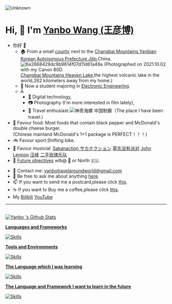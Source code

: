 ![Unknown](https://user-images.githubusercontent.com/76860915/211553600-d0447167-9ccf-4-a7f7-274a0338508f.gif)
# Hi, 👋  I'm <a href="https://yanboishere.github.io/" target="_blank">Yanbo  Wang (王彦博)</a> <sup>

<!--my introduction start-->

- 你好 👋
  - 🏠 From a small [county](https://goo.gl/maps/LJFJW1dNQh2Ni7eR6) next to the [Changbai Mountains](https://en.wikipedia.org/wiki/Paektu_Mountain),[Yanbian Korean Autonomous Prefecture](https://en.wikipedia.org/wiki/Yanbian_Korean_Autonomous_Prefecture),[Jilin](https://en.wikipedia.org/wiki/Jilin),China.
  ![6a2668429dc9b9614f07d11d61a48a](https://user-images.githubusercontent.com/76860915/211357148-7ce5062f-13a4-4b1d-8897-d7796a2d6442.jpg)                     (Photographed on 2021.10.02 with my Canon 80D.<br>[Changbai Mountains Heaven Lake](https://en.wikipedia.org/wiki/Heaven_Lake),the highest volcanic lake in the world,262 kilometers away from my home.)
  - 🏫 Now a student majoring in [Electronic Engineering](https://en.wikipedia.org/wiki/Electronic_engineering).
  - A
    - 📱 Digital technology,
    - 📷 Photography (I'm more interested in film lately),
    - 🎈 Travel enthusiast.![神奇海螺 中国制霸](https://user-images.githubusercontent.com/76860915/211360061-21989983-3ead-43fd-a76b-3b751dd4cdd1.png)（The place I have been travel.）
- 🍔 Favour food: 
Most foods that contain black pepper and McDonald's double cheese burger.<br>
  (Chinese mainland McDonald's 1+1 package is PERFECT！！！)
- 🚲 Favour sport:Shifting bike.<br>
- 🎸 Favour musicial: [Sakanaction サカナクション](https://en.wikipedia.org/wiki/Sakanaction) [草东没有派对](https://en.wikipedia.org/wiki/No_Party_for_Cao_Dong) [John Lennon](https://en.wikipedia.org/wiki/John_Lennon) [汪峰](https://en.wikipedia.org/wiki/Wang_Feng_(singer)) [二手玫瑰乐队](https://en.wikipedia.org/wiki/Second_Hand_Rose_(band))
- 🎯 [Future objectives](https://github.com/yanboishere/Future)
  wlb@ 🗾 or North 🇪🇺.
  
</details>
  
- 📧 Contact me: yanbotravelaroundworld@gmail.com
- 💬 Be free to ask me about anything [here](https://github.com/yanboishere/yanboishere/issues).
- 📫 If you want to send me a postcard,please click [this](https://yanboishere.github.io/post/my-postcard-exchange-items/).
- ☕ If you want to Buy me a coffee,please click [this](https://yanboishere.github.io/post/support/).
- My [Bilibili](https://space.bilibili.com/361191773) [YouTube](https://www.youtube.com/channel/UCBJbub3-_279owv6SINX3Hw)

---
</details>

<!--my introduction end -->

<br>

<a href="#stats" align="center">
    <img align="center" alt="Yanbo 's Github Stats" src="https://github-readme-stats.vercel.app/api?username=yanboishere&count_private=true&show_icons=true&include_all_commits=true&show_owner=true&theme=material-palenight"/>
</a>

</details>

<a href="https://github-readme-stats-one-bice.vercel.app/api/top-langs/?username=yanboishere&theme=calm&layout=compact&langs_count=8&include_all_commits=true&role=OWNER,ORGANIZATION_MEMBER#gh-dark-mode-only">
  

  
**Languages and Frameworks**

![Skills](https://skillicons.dev/icons?i=github,cpp,py,md,git,linux,raspberrypi,pr,instagram)

**Tools and Environments**

![Skills](https://skillicons.dev/icons?i=vscode,idea)

**The Language which I was learning**

![Skills](https://skillicons.dev/icons?i=c,cpp,py,go,html,js,css,vue,nodejs,ts)

**The Language and Framework I want to learn in the future**

![Skills](https://skillicons.dev/icons?i=swift,rust,ruby,java)

  

